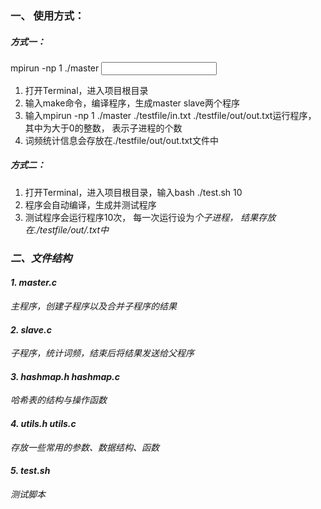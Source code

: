 ### 一、 使用方式：

##### 方式一：
mpirun -np 1 ./master <slave number> <input file name> <output file name>
1. 打开Terminal，进入项目根目录
2. 输入make命令，编译程序，生成master slave两个程序
3. 输入mpirun -np 1 ./master <slave number> ./testfile/in.txt ./testfile/out/out.txt运行程序， 其中<slave number>为大于0的整数， 表示子进程的个数
4. 词频统计信息会存放在./testfile/out/out.txt文件中

##### 方式二：
1. 打开Terminal，进入项目根目录，输入bash ./test.sh 10
2. 程序会自动编译，生成并测试程序
3. 测试程序会运行程序10次， 每一次运行设为<i>个子进程， 结果存放在./testfile/out/<i>.txt中

### 二、文件结构
#### 1. master.c
主程序，创建子程序以及合并子程序的结果

#### 2. slave.c
子程序，统计词频，结束后将结果发送给父程序

#### 3. hashmap.h hashmap.c
哈希表的结构与操作函数

#### 4. utils.h utils.c
存放一些常用的参数、数据结构、函数

#### 5. test.sh
测试脚本
